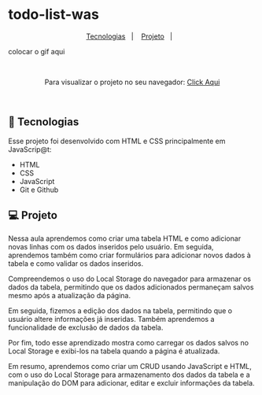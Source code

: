 # todo-list-was

<p align="center">
  <a href="#-tecnologias">Tecnologias</a>&nbsp;&nbsp;&nbsp;|&nbsp;&nbsp;&nbsp;
  <a href="#-projeto">Projeto</a>&nbsp;&nbsp;&nbsp;|&nbsp;&nbsp;&nbsp;
</p>

colocar o gif aqui

<br>

<p align="center"> Para visualizar o projeto no seu navegador:
  <a href="https://todo-list-was.netlify.app/" target="_blank"> Click Aqui <a/>
</p>

<br>

## 🚀 Tecnologias

Esse projeto foi desenvolvido com HTML e CSS principalmente em JavaScrip@t:

- HTML
- CSS
- JavaScript
- Git e Github

## 💻 Projeto

Nessa aula aprendemos como criar uma tabela HTML e como adicionar novas linhas com os dados inseridos pelo usuário.
Em seguida, aprendemos também como criar formulários para adicionar novos dados à tabela e como validar os dados inseridos.

Compreendemos o uso do Local Storage do navegador para armazenar os dados da tabela, permitindo que os dados adicionados 
permaneçam salvos mesmo após a atualização da página.

Em seguida, fizemos a edição dos dados na tabela, permitindo que o usuário altere informações já inseridas.
Também aprendemos a funcionalidade de exclusão de dados da tabela.

Por fim, todo esse aprendizado mostra como carregar os dados salvos no Local Storage e exibi-los na tabela quando a página é atualizada.

Em resumo, aprendemos como criar um CRUD usando JavaScript e HTML, com o uso do Local Storage para armazenamento
dos dados da tabela e a manipulação do DOM para adicionar, editar e excluir informações da tabela.

